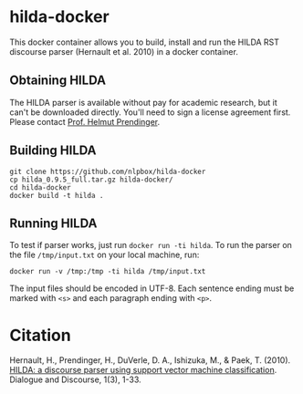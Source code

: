# hilda-docker

This docker container allows you to build, install and run the HILDA
RST discourse parser (Hernault et al. 2010) in a docker container.

## Obtaining HILDA

The HILDA parser is available without pay for academic research, but it
can't be downloaded directly. You'll need to sign a license agreement first.
Please contact [Prof. Helmut Prendinger](http://research.nii.ac.jp/~prendinger/).

## Building HILDA

```
git clone https://github.com/nlpbox/hilda-docker
cp hilda_0.9.5_full.tar.gz hilda-docker/
cd hilda-docker
docker build -t hilda .
```

## Running HILDA

To test if parser works, just run ``docker run -ti hilda``.
To run the parser on the file ``/tmp/input.txt`` on your
local machine, run:

```
docker run -v /tmp:/tmp -ti hilda /tmp/input.txt
```

The input files should be encoded in UTF-8. Each sentence ending must
be marked with ``<s>`` and each paragraph ending with ``<p>``.


# Citation

Hernault, H., Prendinger, H., DuVerle, D. A., Ishizuka, M., & Paek, T. (2010).  
[HILDA: a discourse parser using support vector machine classification](http://journals.linguisticsociety.org/elanguage/dad/article/download/591/591-2300-1-PB.pdf). Dialogue and Discourse, 1(3), 1-33.
